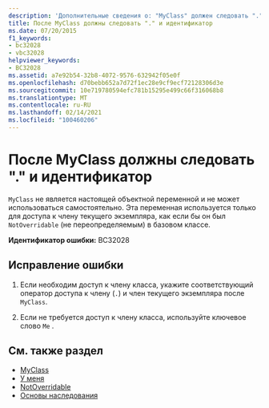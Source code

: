 ```yaml
---
description: 'Дополнительные сведения о: "MyClass" должен следовать "." и идентификатор'
title: После MyClass должны следовать "." и идентификатор
ms.date: 07/20/2015
f1_keywords:
- bc32028
- vbc32028
helpviewer_keywords:
- BC32028
ms.assetid: a7e92b54-32b8-4072-9576-632942f05e0f
ms.openlocfilehash: d70bebb652a7d72f1ec28e9cf9ecf72128306d3e
ms.sourcegitcommit: 10e719780594efc781b15295e499c66f316068b8
ms.translationtype: MT
ms.contentlocale: ru-RU
ms.lasthandoff: 02/14/2021
ms.locfileid: "100460206"
---
```

# <a name="myclass-must-be-followed-by--and-an-identifier"></a>После MyClass должны следовать "." и идентификатор

`MyClass` не является настоящей объектной переменной и не может использоваться самостоятельно. Эта переменная используется только для доступа к члену текущего экземпляра, как если бы он был `NotOverridable` (не переопределяемым) в базовом классе.  
  
 **Идентификатор ошибки:** BC32028  
  
## <a name="to-correct-this-error"></a>Исправление ошибки  
  
1. Если необходим доступ к члену класса, укажите соответствующий оператор доступа к члену (`.`) и член текущего экземпляра после `MyClass`.  
  
2. Если не требуется доступ к члену класса, используйте ключевое слово `Me` .  
  
## <a name="see-also"></a>См. также раздел

- [MyClass](../programming-guide/program-structure/me-my-mybase-and-myclass.md#myclass)
- [У меня](../programming-guide/program-structure/me-my-mybase-and-myclass.md#me)
- [NotOverridable](../language-reference/modifiers/notoverridable.md)
- [Основы наследования](../programming-guide/language-features/objects-and-classes/inheritance-basics.md)
